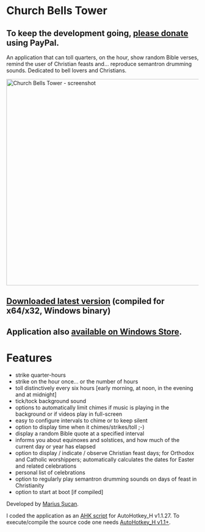 <h1>Church Bells Tower</h1>

<h2>To keep the development going, <a href="https://www.paypal.me/MariusSucan/15">please donate</a> using PayPal.</h2>

<p>An application that can toll quarters, on the hour, show random Bible verses, remind the user of Christian feasts and... reproduce semantron drumming sounds. Dedicated to bell lovers and Christians.</p>

<p width="600" height="540"><img width="600" height="540" alt="Church Bells Tower - screenshot" src="http://marius.sucan.ro/media/files/blog/ahk-scripts/bells-tower-screenshot.jpg"></p>

<h2><a href="http://marius.sucan.ro/media/files/blog/ahk-scripts/bells-tower.zip">Downloaded latest version</a>  (compiled for x64/x32, Windows binary)</h2>

<h2>Application also <a href="https://www.microsoft.com/en-us/p/church-bells-tower/9pfqbhn18h4k">available on Windows Store</a>.</h2>

<h1>Features</h1>

<ul>
<li>strike quarter-hours</li>
<li>strike on the hour once... or the number of hours</li>
<li>toll distinctively every six hours [early morning, at noon, in the evening and at midnight]</li>
<li>tick/tock background sound</li>
<li>options to automatically limit chimes if music is playing in the background or if videos play in full-screen</li>
<li>easy to configure intervals to chime or to keep silent</li>
<li>option to display time when it chimes/strikes/toll ;-)</li>
<li>display a random Bible quote at a specified interval</li>
<li>informs you about equinoxes and solstices, and how much of the current day or year has elapsed</li>
<li>option to display / indicate / observe Christian feast days; for Orthodox and Catholic worshippers; automatically calculates the dates for Easter and related celebrations</li>
<li>personal list of celebrations</li>
<li>option to regularly play semantron drumming sounds on days of feast in Christianity</li>
<li>option to start at boot [if compiled]</li>
</ul> 

<p>Developed by <a href="http://marius.sucan.ro/">Marius Șucan</a>.</p>

<p>I coded the application as an <a href="https://autohotkey.com/">AHK script</a> for AutoHotkey_H v1.1.27. To execute/compile the source code one needs <a href="https://hotkeyit.github.io/v2/">AutoHotkey_H v1.1+</a>.</p>
